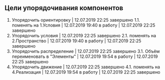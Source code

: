 ## Цели упорядочивания компонентов

1. Упорядочить ориентировку | 12.07.2019 22:25 завершено
1.1. поменять на 1.Условия | 12.07.2019 19:40 в работу | 12.07.2019 22:25 завершено
2. Упорядочить условия | 12.07.2019 22:25 завершено
2.1. поменять на 2.Пространство | 12.07.2019 19:40 в работу | 12.07.2019 22:25 завершено
3. Упорядочить распределение | 12.07.2019 22:25 завершено
3.1. Объём переименовать в "Элементы" | 12.07.2019 19:54 в работу | 12.07.2019 22:25 завершено
4. Упорядочить движение | 12.07.2019 22:25 завершено
4.1. поменять на 4.Реализация | 12.07.2019 19:54 в работу | 12.07.2019 22:25 завершено